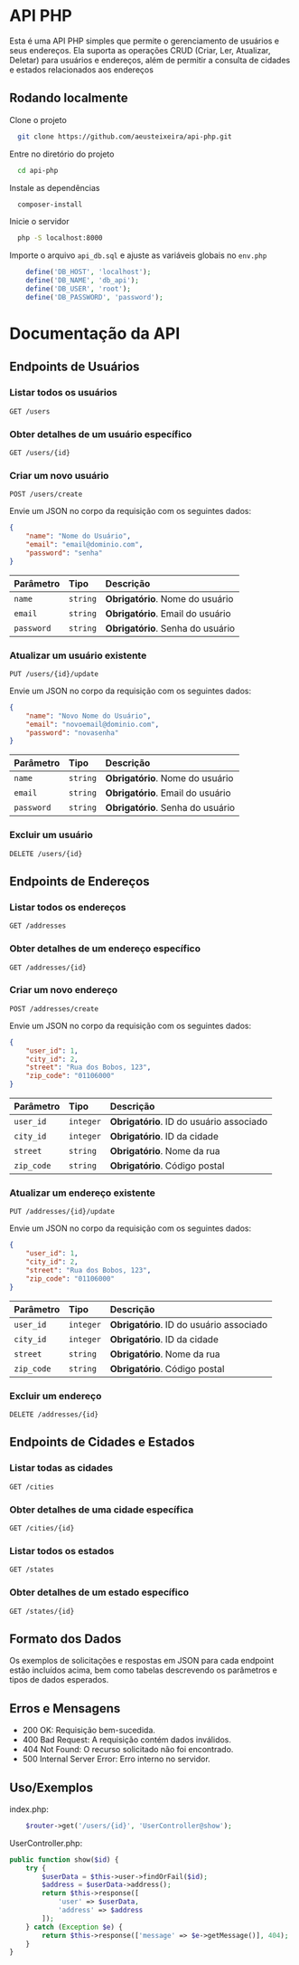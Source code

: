 
# API PHP

Esta é uma API PHP simples que permite o gerenciamento de usuários e seus endereços. Ela suporta as operações CRUD (Criar, Ler, Atualizar, Deletar) para usuários e endereços, além de permitir a consulta de cidades e estados relacionados aos endereços


## Rodando localmente

Clone o projeto

```bash
  git clone https://github.com/aeusteixeira/api-php.git
```

Entre no diretório do projeto

```bash
  cd api-php
```

Instale as dependências

```bash
  composer-install
```

Inicie o servidor

```bash
  php -S localhost:8000
```

Importe o arquivo `api_db.sql` e ajuste as variáveis globais no `env.php`

```php
    define('DB_HOST', 'localhost');
    define('DB_NAME', 'db_api');
    define('DB_USER', 'root');
    define('DB_PASSWORD', 'password');
```
# Documentação da API

## Endpoints de Usuários

### Listar todos os usuários
```http
GET /users
```

### Obter detalhes de um usuário específico
```http
GET /users/{id}
```

### Criar um novo usuário
```http
POST /users/create
```
Envie um JSON no corpo da requisição com os seguintes dados:

```json
{
    "name": "Nome do Usuário",
    "email": "email@dominio.com",
    "password": "senha"
}
```

| Parâmetro | Tipo | Descrição |
| :--- | :--- | :--- |
| `name` | `string` | **Obrigatório**. Nome do usuário |
| `email` | `string` | **Obrigatório**. Email do usuário |
| `password` | `string` | **Obrigatório**. Senha do usuário |

### Atualizar um usuário existente
```http
PUT /users/{id}/update
```
Envie um JSON no corpo da requisição com os seguintes dados:

```json
{
    "name": "Novo Nome do Usuário",
    "email": "novoemail@dominio.com",
    "password": "novasenha"
}
```

| Parâmetro | Tipo | Descrição |
| :--- | :--- | :--- |
| `name` | `string` | **Obrigatório**. Nome do usuário |
| `email` | `string` | **Obrigatório**. Email do usuário |
| `password` | `string` | **Obrigatório**. Senha do usuário |

### Excluir um usuário
```http
DELETE /users/{id}
```

## Endpoints de Endereços

### Listar todos os endereços
```http
GET /addresses
```

### Obter detalhes de um endereço específico
```http
GET /addresses/{id}
```

### Criar um novo endereço
```http
POST /addresses/create
```
Envie um JSON no corpo da requisição com os seguintes dados:

```json
{
    "user_id": 1,
    "city_id": 2,
    "street": "Rua dos Bobos, 123",
    "zip_code": "01106000"
}
```

| Parâmetro | Tipo | Descrição |
| :--- | :--- | :--- |
| `user_id` | `integer` | **Obrigatório**. ID do usuário associado |
| `city_id` | `integer` | **Obrigatório**. ID da cidade |
| `street` | `string` | **Obrigatório**. Nome da rua |
| `zip_code` | `string` | **Obrigatório**. Código postal |

### Atualizar um endereço existente
```http
PUT /addresses/{id}/update
```
Envie um JSON no corpo da requisição com os seguintes dados:

```json
{
    "user_id": 1,
    "city_id": 2,
    "street": "Rua dos Bobos, 123",
    "zip_code": "01106000"
}
```

| Parâmetro | Tipo | Descrição |
| :--- | :--- | :--- |
| `user_id` | `integer` | **Obrigatório**. ID do usuário associado |
| `city_id` | `integer` | **Obrigatório**. ID da cidade |
| `street` | `string` | **Obrigatório**. Nome da rua |
| `zip_code` | `string` | **Obrigatório**. Código postal |

### Excluir um endereço
```http
DELETE /addresses/{id}
```

## Endpoints de Cidades e Estados

### Listar todas as cidades
```http
GET /cities
```

### Obter detalhes de uma cidade específica
```http
GET /cities/{id}
```

### Listar todos os estados
```http
GET /states
```

### Obter detalhes de um estado específico
```http
GET /states/{id}
```

## Formato dos Dados
Os exemplos de solicitações e respostas em JSON para cada endpoint estão incluídos acima, bem como tabelas descrevendo os parâmetros e tipos de dados esperados. 

## Erros e Mensagens
- 200 OK: Requisição bem-sucedida.
- 400 Bad Request: A requisição contém dados inválidos.
- 404 Not Found: O recurso solicitado não foi encontrado.
- 500 Internal Server Error: Erro interno no servidor.
## Uso/Exemplos

index.php:
```php
    $router->get('/users/{id}', 'UserController@show');
```
UserController.php:
```php
public function show($id) {
    try {
        $userData = $this->user->findOrFail($id);
        $address = $userData->address();
        return $this->response([
            'user' => $userData,
            'address' => $address
        ]);
    } catch (Exception $e) {
        return $this->response(['message' => $e->getMessage()], 404);
    }
}
```